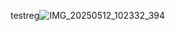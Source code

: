 testreg![IMG_20250512_102332_394](https://github.com/user-attachments/assets/bd5ce66b-5980-4fc7-b257-2b92c70657bb)


